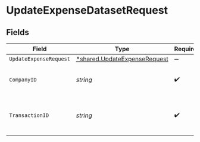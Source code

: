 # UpdateExpenseDatasetRequest


## Fields

| Field                                                                              | Type                                                                               | Required                                                                           | Description                                                                        | Example                                                                            |
| ---------------------------------------------------------------------------------- | ---------------------------------------------------------------------------------- | ---------------------------------------------------------------------------------- | ---------------------------------------------------------------------------------- | ---------------------------------------------------------------------------------- |
| `UpdateExpenseRequest`                                                             | [*shared.UpdateExpenseRequest](../../../pkg/models/shared/updateexpenserequest.md) | :heavy_minus_sign:                                                                 | N/A                                                                                |                                                                                    |
| `CompanyID`                                                                        | *string*                                                                           | :heavy_check_mark:                                                                 | Unique identifier for a company.                                                   | 8a210b68-6988-11ed-a1eb-0242ac120002                                               |
| `TransactionID`                                                                    | *string*                                                                           | :heavy_check_mark:                                                                 | The unique identifier for your SMB's transaction.                                  | 336694d8-2dca-4cb5-a28d-3ccb83e55eee                                               |